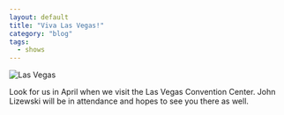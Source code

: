 ```yaml
---
layout: default
title: "Viva Las Vegas!"
category: "blog"
tags:
  - shows
---
```


![Las Vegas](/static/uploads/blog-lv-sign.jpg)

Look for us in April when we visit the Las Vegas Convention Center. John Lizewski will be in attendance and hopes to see you there as well.